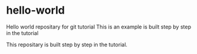 # hello-world 
Hello world repositary for git tutorial
This is an example is built step by step in the tutorial 

This repositary is built step by step in the tutorial.